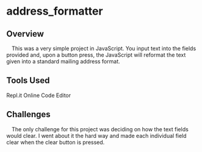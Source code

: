 # address_formatter

## Overview

 This was a very simple project in JavaScript. You input text into the fields provided and, upon a button press, the JavaScript will reformat the text given into a standard mailing address format.

## Tools Used

Repl.it Online Code Editor

## Challenges

 The only challenge for this project was deciding on how the text fields would clear. I went about it the hard way and made each individual field clear when the clear button is pressed. 
